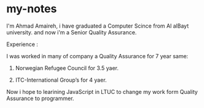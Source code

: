 # my-notes
I'm Ahmad Amaireh, i have graduated a Computer Scince from Al alBayt university. and now i'm a Senior Quality Assurance.

Experience :

I was worked in many of company a Quality Assurance for 7 year same:

1. Norwegian Refugee Council for 3.5 yaer. 

2. ITC-International Group’s for 4 yaer.


Now i hope to learining JavaScript in LTUC to change my work form Quality Assurance to programmer.
